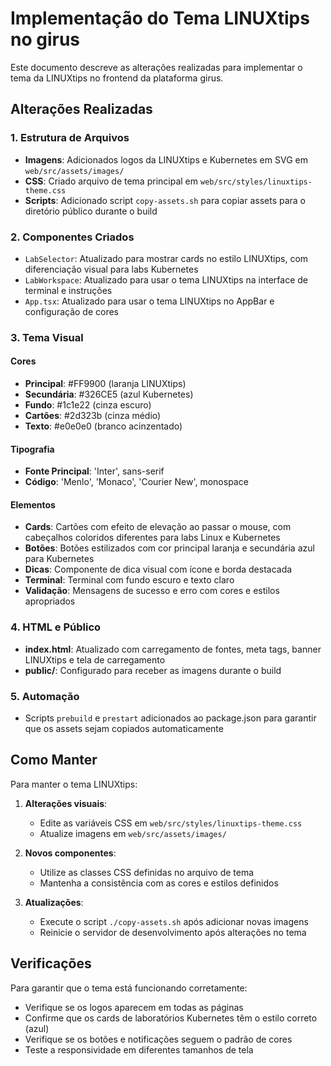 # Implementação do Tema LINUXtips no girus

Este documento descreve as alterações realizadas para implementar o tema da LINUXtips no frontend da plataforma girus.

## Alterações Realizadas

### 1. Estrutura de Arquivos

- **Imagens**: Adicionados logos da LINUXtips e Kubernetes em SVG em `web/src/assets/images/`
- **CSS**: Criado arquivo de tema principal em `web/src/styles/linuxtips-theme.css`
- **Scripts**: Adicionado script `copy-assets.sh` para copiar assets para o diretório público durante o build

### 2. Componentes Criados

- `LabSelector`: Atualizado para mostrar cards no estilo LINUXtips, com diferenciação visual para labs Kubernetes
- `LabWorkspace`: Atualizado para usar o tema LINUXtips na interface de terminal e instruções
- `App.tsx`: Atualizado para usar o tema LINUXtips no AppBar e configuração de cores

### 3. Tema Visual

#### Cores

- **Principal**: #FF9900 (laranja LINUXtips)
- **Secundária**: #326CE5 (azul Kubernetes)
- **Fundo**: #1c1e22 (cinza escuro)
- **Cartões**: #2d323b (cinza médio)
- **Texto**: #e0e0e0 (branco acinzentado)

#### Tipografia

- **Fonte Principal**: 'Inter', sans-serif
- **Código**: 'Menlo', 'Monaco', 'Courier New', monospace

#### Elementos

- **Cards**: Cartões com efeito de elevação ao passar o mouse, com cabeçalhos coloridos diferentes para labs Linux e Kubernetes
- **Botões**: Botões estilizados com cor principal laranja e secundária azul para Kubernetes
- **Dicas**: Componente de dica visual com ícone e borda destacada
- **Terminal**: Terminal com fundo escuro e texto claro
- **Validação**: Mensagens de sucesso e erro com cores e estilos apropriados

### 4. HTML e Público

- **index.html**: Atualizado com carregamento de fontes, meta tags, banner LINUXtips e tela de carregamento
- **public/**: Configurado para receber as imagens durante o build

### 5. Automação

- Scripts `prebuild` e `prestart` adicionados ao package.json para garantir que os assets sejam copiados automaticamente

## Como Manter

Para manter o tema LINUXtips:

1. **Alterações visuais**:
   - Edite as variáveis CSS em `web/src/styles/linuxtips-theme.css`
   - Atualize imagens em `web/src/assets/images/`

2. **Novos componentes**:
   - Utilize as classes CSS definidas no arquivo de tema
   - Mantenha a consistência com as cores e estilos definidos

3. **Atualizações**:
   - Execute o script `./copy-assets.sh` após adicionar novas imagens
   - Reinicie o servidor de desenvolvimento após alterações no tema

## Verificações

Para garantir que o tema está funcionando corretamente:

- Verifique se os logos aparecem em todas as páginas
- Confirme que os cards de laboratórios Kubernetes têm o estilo correto (azul)
- Verifique se os botões e notificações seguem o padrão de cores
- Teste a responsividade em diferentes tamanhos de tela 